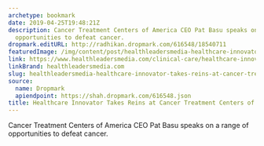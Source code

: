 ```yaml
---
archetype: bookmark
date: 2019-04-25T19:48:21Z
description: Cancer Treatment Centers of America CEO Pat Basu speaks on a range of
  opportunities to defeat cancer.
dropmark.editURL: http://radhikan.dropmark.com/616548/18540711
featuredImage: /img/content/post/healthleadersmedia-healthcare-innovator-takes-reins-at-cancer-treatment-centers-of-america.jpg
link: https://www.healthleadersmedia.com/clinical-care/healthcare-innovator-takes-reins-cancer-treatment-centers-america
linkBrand: healthleadersmedia.com
slug: healthleadersmedia-healthcare-innovator-takes-reins-at-cancer-treatment-centers-of-america
source:
  name: Dropmark
  apiendpoint: https://shah.dropmark.com/616548.json
title: Healthcare Innovator Takes Reins at Cancer Treatment Centers of America
---
```

Cancer Treatment Centers of America CEO Pat Basu speaks on a range of opportunities to defeat cancer.